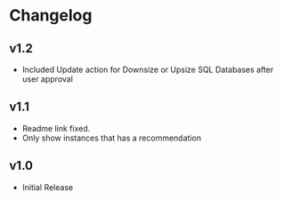 # Changelog

v1.2
----
- Included Update action for Downsize or Upsize SQL Databases after user approval

v1.1
----
- Readme link fixed.
- Only show instances that has a recommendation

v1.0
----
- Initial Release
